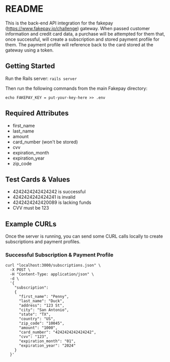 # README

This is the back-end API integration for the fakepay (https://www.fakepay.io/challenge) gateway. When passed customer information and credit card data, a purchase will be attempted for them that, once successful, will create a subscription and stored payment profile for them. The payment profile will reference back to the card stored at the gateway using a token.

## Getting Started

Run the Rails server:
`rails server`

Then run the following commands from the main Fakepay directory:
```touch .env
echo FAKEPAY_KEY = put-your-key-here >> .env
```

## Required Attributes

- first_name
- last_name
- amount
- card_number (won't be stored)
- cvv
- expiration_month
- expiration_year
- zip_code

## Test Cards & Values

- 4242424242424242 is successful
- 4242424242424241 is invalid
- 4242424242420089 is lacking funds
- CVV must be 123

## Example CURLs

Once the server is running, you can send some CURL calls locally to create subscriptions and payment profiles.

### Successful Subscription & Payment Profile

```
curl "localhost:3000/subscriptions.json" \
  -X POST \
  -H "Content-Type: application/json" \
  -d \
  '{
    "subscription":
    {
      "first_name": "Penny",
      "last_name": "Duck",
      "address": "123 St",
      "city": "San Antonio",
      "state": "TX",
      "country": "US",
      "zip_code": "10045",
      "amount": "1000",
      "card_number": "4242424242424242",
      "cvv": "123",
      "expiration_month": "01",
      "expiration_year": "2024"
    }
  }'
```

